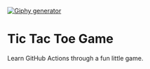 [![Giphy generator](https://github.com/portusato/github-actions-course-template/actions/workflows/approval-workflow.yml/badge.svg)](https://github.com/portusato/github-actions-course-template/actions/workflows/approval-workflow.yml)

# Tic Tac Toe Game

Learn GitHub Actions through a fun little game.
